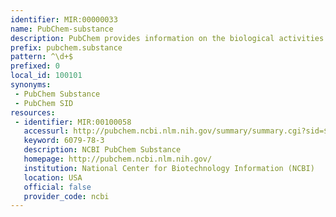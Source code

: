 ```yaml
---
identifier: MIR:00000033
name: PubChem-substance
description: PubChem provides information on the biological activities of small molecules. It is a component of NIH's Molecular Libraries Roadmap Initiative. PubChem Substance archives chemical substance records.
prefix: pubchem.substance
pattern: ^\d+$
prefixed: 0
local_id: 100101
synonyms:
 - PubChem Substance
 - PubChem SID
resources:
 - identifier: MIR:00100058
   accessurl: http://pubchem.ncbi.nlm.nih.gov/summary/summary.cgi?sid=${lid}
   keyword: 6079-78-3
   description: NCBI PubChem Substance
   homepage: http://pubchem.ncbi.nlm.nih.gov/
   institution: National Center for Biotechnology Information (NCBI)
   location: USA
   official: false
   provider_code: ncbi
---
```

